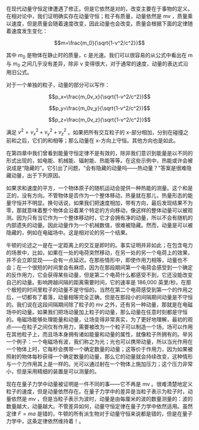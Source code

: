 在现代动量守恒定律遭遇了修正。但是它依然是对的，改变主要在于事物的定义。在相对论中，我们证明确实存在动量守恒；粒子有质量，动量依然是 mv ，质量乘以速度，但是质量会随着速度改变，因此动量也会改变。质量会根据下面的定律随着速度发生变化：

$$m=\frac{m_0}{\sqrt{1-v^2/c^2}}$$

其中 $m_0$ 是物体在静止时的质量，c 是光速。我们可以很容易的从公式中看出在 m 与 $m_0$ 之间几乎没有差异，除非 v 变得很大，对于通常的速度，动量的表达式沿用旧公式。

对于一个单独的粒子，动量的部分可以写作：

$$p_x=\frac{m_0v_x}{\sqrt{1-v^2/c^2}}$$

$$p_y=\frac{m_0v_y}{\sqrt{1-v^2/c^2}}$$

$$p_z=\frac{m_0v_z}{\sqrt{1-v^2/c^2}}$$

满足 $v^2=v_x^2+v_y^2+v_z^2$ 。如果把所有交互粒子的 x-部分相加，分别在碰撞之前和之后，它们的和相等；那么动量在 x-方向上守恒。其他方向也是如此。

在第四章中我们曾看到能量守恒定律不是有效的，除非我们意识到能量是以不同的形式出现的，如电能、机械能、辐射能、热能等等。在这些示例中，热能或许会被说成是“隐藏的”。它引出了问题，“会有隐藏的动量吗——热动量？”答案是很难隐藏动量，出于下列原因。

如果求和速度的平方，一个物体原子的随机运动会提供一种热能的测量。这个和是正的，没有方向。不管物体是否作为一个整体移动，热量就在那儿，热量形态的能量守恒并不明显。换句话说，如果我们把速度相加，带有方向，最后发现结果不为零，那就意味着整个物体会沿着某个特定的方向移动，像这样的整体动量可以被观测。因为只有当它作为一个整体移动时，它才会拥有净的动量，所以不会有随机的内部遗失的动量。因此动量作为一个机械数值，很难被隐藏。然而，动量是可以被隐藏的，例如在电磁场中。这是相对论的另一个结果。

牛顿的论述之一是在一定距离上的交互是即时的。事实证明并非如此；在包含电力的场景中，比如，如果在一处的电荷突然移动，在另一处的另一个电荷上的效果，并不会立即显现——会有一点延迟。在那些情形中，即使作用力相等，动量也不会；在一个很短的时间里会有麻烦，因为在那段期间第一个电荷会感受到一个确定的反作用力，它会获得某些动量，但是第二个电荷什么都感受不到，它还没能改变自己的动量。影响跨越间隔的距离需要时间，它的速率是 186,000 英里/秒。在那个极短的时间里粒子的动量不是守恒的。当然在第二个电荷感受到第一个的作用之后，一切都有了着落，动量相等完全正确，但是在那段小的间隔期间动量是不守恒的。我们说在这段间隔期间除了粒子的 mv 之外，还有另一种动量，那就是在电磁场中的动量。如果我们把场动量加上粒子的动量，那么动量在任意时刻都是守恒的。电磁场能够处理能量和动量，让场变得非常真实，为了更好地理解，最初的观点——在粒子之间仅有作用力，需要被改为一个粒子可以制造一个场，场可以作用在其他粒子上，而且场本身拥有诸如能量和动量的属性，就像粒子所拥有的。举另一个例子：一个电磁场有波，我们称之为光；光也可以携带动量，所以当光作用在一个物体上时，它每秒会携带一个确定数量的动量；这等价于作用力，因为如果被照射的物体每秒获得一个确定数量的动量，那么它的动量就会持续改变，这种情形与一个力作用其上是一样的。光可以通过射在一个物体上施加压力；这个压力非常小，但是采用精细的装置是可以测量的。

现在在量子力学中动量被证明是一件不同的事——它不再是 mv 。很难清楚地定义粒子的速度，但是动量依然存在。在量子力学中的差异是当粒子表示为粒子时，动量依然是 mv ，但是当粒子表示为波时，动量是由每厘米的波的数量测量的：波的数量越大，动量越大。不管差异如何，动量守恒定律在量子力学中依然适用。虽然定律 $F=ma$ 是错的，牛顿的所有派生物对于动量守恒来说都是错的，但是在量子力学中，这条定律依然维持着！。
